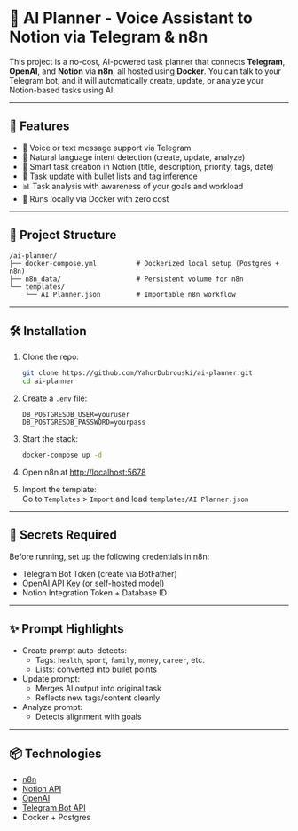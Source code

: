 # 🧠 AI Planner - Voice Assistant to Notion via Telegram & n8n

This project is a no-cost, AI-powered task planner that connects **Telegram**, **OpenAI**, and **Notion** via **n8n**, all hosted using **Docker**. You can talk to your Telegram bot, and it will automatically create, update, or analyze your Notion-based tasks using AI.

---

## 🚀 Features

- 🎤 Voice or text message support via Telegram
- 🧠 Natural language intent detection (create, update, analyze)
- 📝 Smart task creation in Notion (title, description, priority, tags, date)
- 🔁 Task update with bullet lists and tag inference
- 📊 Task analysis with awareness of your goals and workload
- 🐳 Runs locally via Docker with zero cost

---

## 📁 Project Structure

```
/ai-planner/
├── docker-compose.yml          # Dockerized local setup (Postgres + n8n)
├── n8n_data/                   # Persistent volume for n8n
└── templates/
    └── AI Planner.json         # Importable n8n workflow
```

---

## 🛠️ Installation

1. Clone the repo:
   ```bash
   git clone https://github.com/YahorDubrouski/ai-planner.git
   cd ai-planner
   ```

2. Create a `.env` file:
   ```env
   DB_POSTGRESDB_USER=youruser
   DB_POSTGRESDB_PASSWORD=yourpass
   ```

3. Start the stack:
   ```bash
   docker-compose up -d
   ```

4. Open n8n at [http://localhost:5678](http://localhost:5678)

5. Import the template:  
   Go to `Templates` > `Import` and load `templates/AI Planner.json`

---

## 🔐 Secrets Required

Before running, set up the following credentials in n8n:

- Telegram Bot Token (create via BotFather)
- OpenAI API Key (or self-hosted model)
- Notion Integration Token + Database ID

---

## ✨ Prompt Highlights

- Create prompt auto-detects:
  - Tags: `health`, `sport`, `family`, `money`, `career`, etc.
  - Lists: converted into bullet points
- Update prompt:
  - Merges AI output into original task
  - Reflects new tags/content cleanly
- Analyze prompt:
  - Detects alignment with goals

---

## 📦 Technologies

- [n8n](https://n8n.io)
- [Notion API](https://developers.notion.com/)
- [OpenAI](https://platform.openai.com/)
- [Telegram Bot API](https://core.telegram.org/bots/api)
- Docker + Postgres
